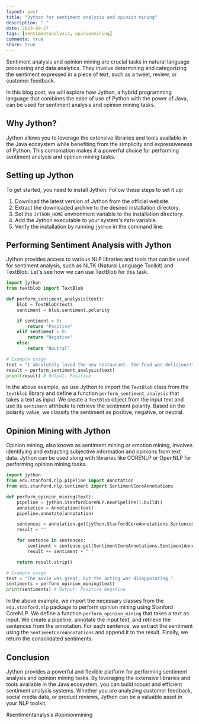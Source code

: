 ```yaml
---
layout: post
title: "Jython for sentiment analysis and opinion mining"
description: " "
date: 2023-09-27
tags: [sentimentanalysis, opinionmining]
comments: true
share: true
---
```


Sentiment analysis and opinion mining are crucial tasks in natural language processing and data analytics. They involve determining and categorizing the sentiment expressed in a piece of text, such as a tweet, review, or customer feedback.

In this blog post, we will explore how Jython, a hybrid programming language that combines the ease of use of Python with the power of Java, can be used for sentiment analysis and opinion mining tasks.

## Why Jython?

Jython allows you to leverage the extensive libraries and tools available in the Java ecosystem while benefiting from the simplicity and expressiveness of Python. This combination makes it a powerful choice for performing sentiment analysis and opinion mining tasks.

## Setting up Jython

To get started, you need to install Jython. Follow these steps to set it up:

1. Download the latest version of Jython from the official website.
2. Extract the downloaded archive to the desired installation directory.
3. Set the `JYTHON_HOME` environment variable to the installation directory.
4. Add the Jython executable to your system's `PATH` variable.
5. Verify the installation by running `jython` in the command line.

## Performing Sentiment Analysis with Jython

Jython provides access to various NLP libraries and tools that can be used for sentiment analysis, such as NLTK (Natural Language Toolkit) and TextBlob. Let's see how we can use TextBlob for this task.

```python
import jython
from textblob import TextBlob

def perform_sentiment_analysis(text):
    blob = TextBlob(text)
    sentiment = blob.sentiment.polarity

    if sentiment > 0:
        return "Positive"
    elif sentiment < 0:
        return "Negative"
    else:
        return "Neutral"

# Example usage
text = "I absolutely loved the new restaurant. The food was delicious!"
result = perform_sentiment_analysis(text)
print(result) # Output: Positive
```

In the above example, we use Jython to import the `TextBlob` class from the `textblob` library and define a function `perform_sentiment_analysis` that takes a text as input. We create a `TextBlob` object from the input text and use its `sentiment` attribute to retrieve the sentiment polarity. Based on the polarity value, we classify the sentiment as positive, negative, or neutral.

## Opinion Mining with Jython

Opinion mining, also known as sentiment mining or emotion mining, involves identifying and extracting subjective information and opinions from text data. Jython can be used along with libraries like CORENLP or OpenNLP for performing opinion mining tasks.

```python
import jython
from edu.stanford.nlp.pipeline import Annotation
from edu.stanford.nlp.sentiment import SentimentCoreAnnotations

def perform_opinion_mining(text):
    pipeline = jython.StanfordCoreNLP.newPipeline().build()
    annotation = Annotation(text)
    pipeline.annotate(annotation)

    sentences = annotation.get(jython.StanfordCoreAnnotations.SentencesAnnotation)
    result = ""

    for sentence in sentences:
        sentiment = sentence.get(SentimentCoreAnnotations.SentimentAnnotatedTree).getRoot().getChild(0).label().toString()
        result += sentiment + " "

    return result.strip()

# Example usage
text = "The movie was great, but the acting was disappointing."
sentiments = perform_opinion_mining(text)
print(sentiments) # Output: Positive Negative
```

In the above example, we import the necessary classes from the `edu.stanford.nlp` package to perform opinion mining using Stanford CoreNLP. We define a function `perform_opinion_mining` that takes a text as input. We create a pipeline, annotate the input text, and retrieve the sentences from the annotation. For each sentence, we extract the sentiment using the `SentimentCoreAnnotations` and append it to the result. Finally, we return the consolidated sentiments.

## Conclusion

Jython provides a powerful and flexible platform for performing sentiment analysis and opinion mining tasks. By leveraging the extensive libraries and tools available in the Java ecosystem, you can build robust and efficient sentiment analysis systems. Whether you are analyzing customer feedback, social media data, or product reviews, Jython can be a valuable asset in your NLP toolkit.

#sentimentanalysis #opinionmining